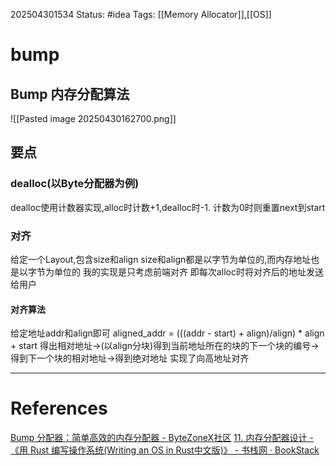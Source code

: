 202504301534
Status: #idea
Tags: [[Memory Allocator]],[[OS]]

# bump
## Bump 内存分配算法
![[Pasted image 20250430162700.png]]
## 要点
### dealloc(以Byte分配器为例)
dealloc使用计数器实现,alloc时计数+1,dealloc时-1.
计数为0时则重置next到start
### 对齐
给定一个Layout,包含size和align
size和align都是以字节为单位的,而内存地址也是以字节为单位的
我的实现是只考虑前端对齐
即每次alloc时将对齐后的地址发送给用户
#### 对齐算法
给定地址addr和align即可
aligned_addr = (((addr - start) + align)/align) * align + start
得出相对地址->(以align分块)得到当前地址所在的块的下一个块的编号->得到下一个块的相对地址->得到绝对地址
实现了向高地址对齐




___

# References
[Bump 分配器：简单高效的内存分配器 - ByteZoneX社区](https://www.bytezonex.com/archives/th-d7RCV.html)
[11. 内存分配器设计 - 《用 Rust 编写操作系统(Writing an OS in Rust中文版)》 - 书栈网 · BookStack](https://www.bookstack.cn/read/writing-an-os-in-rust/11-allocator-designs.md)
